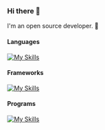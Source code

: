 ### Hi there 👋
I'm an open source developer. 🌱 

#### Languages
[![My Skills](https://skillicons.dev/icons?i=c,cpp,html,css,js,python,markdown)](https://skillicons.dev)

#### Frameworks
[![My Skills](https://skillicons.dev/icons?i=gtk,cmake,django,git,github,gitlab)](https://skillicons.dev)

#### Programs
[![My Skills](https://skillicons.dev/icons?i=vscode,vim,linux,raspberrypi,stackoverflow)](https://skillicons.dev)
